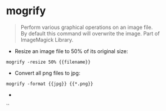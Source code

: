 # mogrify

> Perform various graphical operations on an image file.  
> By default this command will overwrite the image.
> Part of ImageMagick Library.


- Resize an image file to 50% of its original size:

`mogrify -resize 50% {{filename}}`

- Convert all png files to jpg:

`mogrify -format {{jpg}} {{*.png}}`

-

``